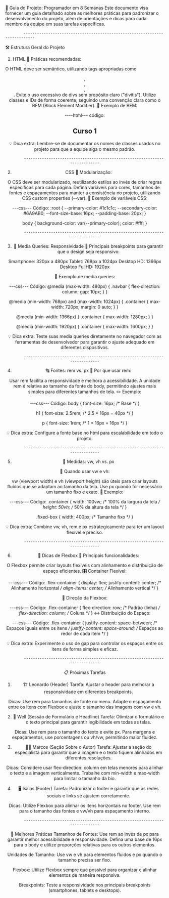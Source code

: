 📘 Guia do Projeto: Programador em 8 Semanas
Este documento visa fornecer um guia detalhado sobre as melhores práticas para padronizar o desenvolvimento do projeto, além de orientações e dicas para cada membro da equipe em suas tarefas específicas.

            ---------------------------------------------------------------------------

🛠️ Estrutura Geral do Projeto
1. HTML
🔹 Práticas recomendadas:

O HTML deve ser semântico, utilizando tags apropriadas como <header>, <section>, <article>, <footer>.
Evite o uso excessivo de divs sem propósito claro ("divitis").
Utilize classes e IDs de forma coerente, seguindo uma convenção clara como o BEM (Block Element Modifier).
📄 Exemplo de BEM:

----html---
código:
<section class="course-list">
  <div class="course-list__item course-list__item--featured">
    <h2 class="course-list__title">Curso 1</h2>
  </div>
</section>

💡 Dica extra: Lembre-se de documentar os nomes de classes usados no projeto para que a equipe siga o mesmo padrão.

            ---------------------------------------------------------------------------

2. CSS
🔹 Modularização:

O CSS deve ser modularizado, reutilizando estilos ao invés de criar regras específicas para cada página.
Defina variáveis para cores, tamanhos de fontes e espaçamentos para manter a consistência no projeto, utilizando CSS custom properties (--var).
🎨 Exemplo de variáveis CSS:

---css---
Código:
:root {
  --primary-color: #1c1c1c;
  --secondary-color: #6A9AB0;
  --font-size-base: 16px;
  --padding-base: 20px;
}

body {
  background-color: var(--primary-color);
  color: #fff;
}

            ---------------------------------------------------------------------------

3. 📱 Media Queries: Responsividade
🔹 Principais breakpoints para garantir que o design seja responsivo:

Smartphone: 320px a 480px
Tablet: 768px a 1024px
Desktop HD: 1366px
Desktop FullHD: 1920px

🔧 Exemplo de media queries:

---css---
Código:
@media (max-width: 480px) {
  .navbar {
    flex-direction: column;
    gap: 10px;
  }
}

@media (min-width: 768px) and (max-width: 1024px) {
  .container {
    max-width: 720px;
    margin: 0 auto;
  }
}

@media (min-width: 1366px) {
  .container {
    max-width: 1280px;
  }
}

@media (min-width: 1920px) {
  .container {
    max-width: 1600px;
  }
}

💡 Dica extra: Teste suas media queries diretamente no navegador com as ferramentas de desenvolvedor para garantir o ajuste adequado em diferentes dispositivos.

            ---------------------------------------------------------------------------

4. 🔠 Fontes: rem vs. px
🔹 Por que usar rem:

Usar rem facilita a responsividade e melhora a acessibilidade.
A unidade rem é relativa ao tamanho da fonte do body, permitindo ajustes mais simples para diferentes tamanhos de tela.
✏️ Exemplo:

---css---
Código:
body {
  font-size: 16px; /* Base */
}

h1 {
  font-size: 2.5rem; /* 2.5 * 16px = 40px */
}

p {
  font-size: 1rem; /* 1 * 16px = 16px */
}

💡 Dica extra: Configure a fonte base no html para escalabilidade em todo o projeto.

            ---------------------------------------------------------------------------

5. 📏 Medidas: vw, vh vs. px

🔹 Quando usar vw e vh:

vw (viewport width) e vh (viewport height) são úteis para criar layouts fluídos que se adaptam ao tamanho da tela.
Use px quando for necessário um tamanho fixo e exato.
📐 Exemplo:

---css---
Código:
.container {
  width: 100vw;  /* 100% da largura da tela */
  height: 50vh;  /* 50% da altura da tela */
}

.fixed-box {
  width: 400px;  /* Tamanho fixo */
}

💡 Dica extra: Combine vw, vh, rem e px estrategicamente para ter um layout flexível e preciso.

            ---------------------------------------------------------------------------

6. 🧩 Dicas de Flexbox
🔹 Principais funcionalidades:

O Flexbox permite criar layouts flexíveis com alinhamento e distribuição de espaço eficientes.
🎛️ Container Flexível:

---css---
Código:
.flex-container {
  display: flex;
  justify-content: center; /* Alinhamento horizontal */
  align-items: center;     /* Alinhamento vertical */
}

🔄 Direção da Flexbox:

---css---
Código:
.flex-container {
  flex-direction: row;  /* Padrão (linha) */
  flex-direction: column;  /* Coluna */
}
↔️ Distribuição do Espaço:

---css---
Código:
.flex-container {
  justify-content: space-between; /* Espaços iguais entre os itens */
  justify-content: space-around;  /* Espaços ao redor de cada item */
}

💡 Dica extra: Experimente o uso de gap para controlar os espaços entre os itens de forma simples e eficaz.

            ---------------------------------------------------------------------------

📋 Próximas Tarefas

1. 🏗️ Leonardo (Header)
Tarefa: Ajustar o header para melhorar a responsividade em diferentes breakpoints.

Dicas:
Use rem para tamanhos de fonte no menu.
Adapte o espaçamento entre os itens com Flexbox e ajuste o tamanho das imagens com vw e vh.

2. 📝 Well (Sessão de Formulário e Headline)
Tarefa: Otimizar o formulário e o texto principal para garantir legibilidade em todas as telas.

Dicas:
Use rem para o tamanho do texto e evite px.
Para margens e espaçamentos, use porcentagens ou vh/vw, permitindo maior fluidez.

3. 🧑‍💻 Marcos (Seção Sobre o Autor)
Tarefa: Ajustar a seção do especialista para garantir que a imagem e o texto fiquem alinhados em diferentes resoluções.

Dicas:
Considere usar flex-direction: column em telas menores para alinhar o texto e a imagem verticalmente.
Trabalhe com min-width e max-width para limitar o tamanho da bio.

4. 🖥️ Isaias (Footer)
Tarefa: Padronizar o footer e garantir que as redes sociais e links se ajustem corretamente.

Dicas:
Utilize Flexbox para alinhar os itens horizontais no footer.
Use rem para o tamanho das fontes e vw/vh para espaçamento interno.

            ---------------------------------------------------------------------------

🏅 Melhores Práticas
Tamanhos de Fontes: Use rem ao invés de px para garantir melhor acessibilidade e responsividade. Defina uma base de 16px para o body e utilize proporções relativas para os outros elementos.

Unidades de Tamanho: Use vw e vh para elementos fluidos e px quando o tamanho precisa ser fixo.

Flexbox: Utilize Flexbox sempre que possível para organizar e alinhar elementos de maneira responsiva.

Breakpoints: Teste a responsividade nos principais breakpoints (smartphones, tablets e desktops).